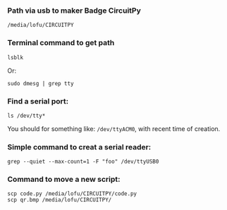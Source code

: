 
### Path via usb to maker Badge CircuitPy
    
    /media/lofu/CIRCUITPY

### Terminal command to get path

    lsblk

Or:

    sudo dmesg | grep tty

### Find a serial port:

    ls /dev/tty*

You should for something like: `/dev/ttyACM0`, with recent time of creation.

### Simple command to creat a serial reader: 

    grep --quiet --max-count=1 -F "foo" /dev/ttyUSB0

### Command to move a new script:

    scp code.py /media/lofu/CIRCUITPY/code.py
    scp qr.bmp /media/lofu/CIRCUITPY/

